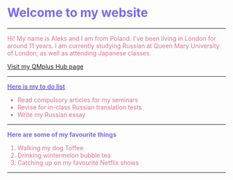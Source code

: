 <h1 style="color:mediumslateblue;">Welcome to my website</h1>
<hr>
<p style="color:palevioletred;">Hi! My name is Aleks and I am from Poland. I've been living in London for around 11 years. I am currently studying Russian at Queen Mary University of London, as well as attending Japanese classes. </p>
<a href="https://hub.qmplus.qmul.ac.uk/view/view.php?profile=aleksandra-daria-groborz&page=sml5202-aleks-page"> Visit my QMplus Hub page</a>
<hr>
<u><strong style="color:mediumslateblue;">Here is my to do list</strong></u>
<ul style="color:palevioletred;"> <li>Read compulsory articles for my seminars</li> <li>Revise for in-class Russian translation tests</li> <li>Write my Russian essay</li> </ul>
<hr>
<strong style="color:mediumslateblue;">Here are some of my favourite things</strong>
<ol style="color:palevioletred;"> <li>Walking my dog Toffee</li> <li>Drinking wintermelon bubble tea</li> <li>Catching up on my favourite Netflix shows</li> </ol>

<hr>
